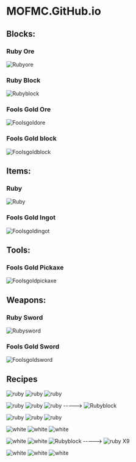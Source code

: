 # MOFMC.GitHub.io
## Blocks:
### Ruby Ore
![Rubyore](https://user-images.githubusercontent.com/83079004/115903280-66347a00-a431-11eb-9bb7-92c7ab8f5473.png)
### Ruby Block
![Rubyblock](https://user-images.githubusercontent.com/83079004/115903312-6b91c480-a431-11eb-9b37-b787e5c6a133.png)
### Fools Gold Ore
![Foolsgoldore](https://user-images.githubusercontent.com/83079004/115903345-73e9ff80-a431-11eb-8241-3908c19332f1.png)
### Fools Gold block
![Foolsgoldblock](https://user-images.githubusercontent.com/83079004/115903357-79474a00-a431-11eb-9987-cb196b35097f.png)
## Items:
### Ruby
![Ruby](https://user-images.githubusercontent.com/83079004/115903423-8cf2b080-a431-11eb-9405-3c52ef6c67a5.png)
### Fools Gold Ingot
![Foolsgoldingot](https://user-images.githubusercontent.com/83079004/115903459-99770900-a431-11eb-982f-cf0bca96c845.png)
## Tools:
### Fools Gold Pickaxe
![Foolsgoldpickaxe](https://user-images.githubusercontent.com/83079004/115903474-9e3bbd00-a431-11eb-9b01-b3c1d48e9434.png)
## Weapons:
### Ruby Sword
![Rubysword](https://user-images.githubusercontent.com/83079004/115903509-aa277f00-a431-11eb-867e-9f8429fb92c8.png)
### Fools Gold Sword
![Foolsgoldsword](https://user-images.githubusercontent.com/83079004/115903522-ae539c80-a431-11eb-8f00-498ee2901578.png)
## Recipes

![ruby](https://user-images.githubusercontent.com/83079004/115911874-a51bfd00-a43c-11eb-8233-1ad3ed7df05f.png)
![ruby](https://user-images.githubusercontent.com/83079004/115911874-a51bfd00-a43c-11eb-8233-1ad3ed7df05f.png)
![ruby](https://user-images.githubusercontent.com/83079004/115911874-a51bfd00-a43c-11eb-8233-1ad3ed7df05f.png)

![ruby](https://user-images.githubusercontent.com/83079004/115911874-a51bfd00-a43c-11eb-8233-1ad3ed7df05f.png)
![ruby](https://user-images.githubusercontent.com/83079004/115911874-a51bfd00-a43c-11eb-8233-1ad3ed7df05f.png)
![ruby](https://user-images.githubusercontent.com/83079004/115911874-a51bfd00-a43c-11eb-8233-1ad3ed7df05f.png) ----->
![Rubyblock](https://user-images.githubusercontent.com/83079004/115912024-d5639b80-a43c-11eb-9cfd-2eef56afa71e.png)

![ruby](https://user-images.githubusercontent.com/83079004/115911874-a51bfd00-a43c-11eb-8233-1ad3ed7df05f.png)
![ruby](https://user-images.githubusercontent.com/83079004/115911874-a51bfd00-a43c-11eb-8233-1ad3ed7df05f.png)
![ruby](https://user-images.githubusercontent.com/83079004/115911874-a51bfd00-a43c-11eb-8233-1ad3ed7df05f.png)

![white](https://user-images.githubusercontent.com/83079004/115977344-0a5b1580-a545-11eb-9260-2ed5f4e009ad.png)
![white](https://user-images.githubusercontent.com/83079004/115977344-0a5b1580-a545-11eb-9260-2ed5f4e009ad.png)
![white](https://user-images.githubusercontent.com/83079004/115977344-0a5b1580-a545-11eb-9260-2ed5f4e009ad.png)

![white](https://user-images.githubusercontent.com/83079004/115977344-0a5b1580-a545-11eb-9260-2ed5f4e009ad.png)
![white](https://user-images.githubusercontent.com/83079004/115977344-0a5b1580-a545-11eb-9260-2ed5f4e009ad.png)
![Rubyblock](https://user-images.githubusercontent.com/83079004/115912024-d5639b80-a43c-11eb-9cfd-2eef56afa71e.png) ----->
![ruby](https://user-images.githubusercontent.com/83079004/115911874-a51bfd00-a43c-11eb-8233-1ad3ed7df05f.png) X9

![white](https://user-images.githubusercontent.com/83079004/115977344-0a5b1580-a545-11eb-9260-2ed5f4e009ad.png)
![white](https://user-images.githubusercontent.com/83079004/115977344-0a5b1580-a545-11eb-9260-2ed5f4e009ad.png)
![white](https://user-images.githubusercontent.com/83079004/115977344-0a5b1580-a545-11eb-9260-2ed5f4e009ad.png)
